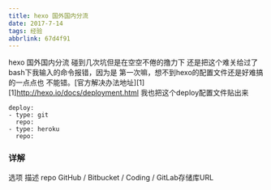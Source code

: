 ```yaml
---
title: hexo 国外国内分流
date: 2017-7-14
tags: 经验
abbrlink: 67d4f91
---
```

hexo 国外国内分流 碰到几次坑但是在空空不倦的撸力下
还是把这个难关给过了bash下我输入的命令报错，因为是
第一次嘛，想不到hexo的配置文件还是好难搞的一点点也
不能错。[官方解决办法地址][1]
[1]http://hexo.io/docs/deployment.html
我也把这个deploy配置文件贴出来

```
deploy:
- type: git
  repo:
- type: heroku
  repo:
```

### 详解
选项	描述
repo	GitHub / Bitbucket / Coding / GitLab存储库URL